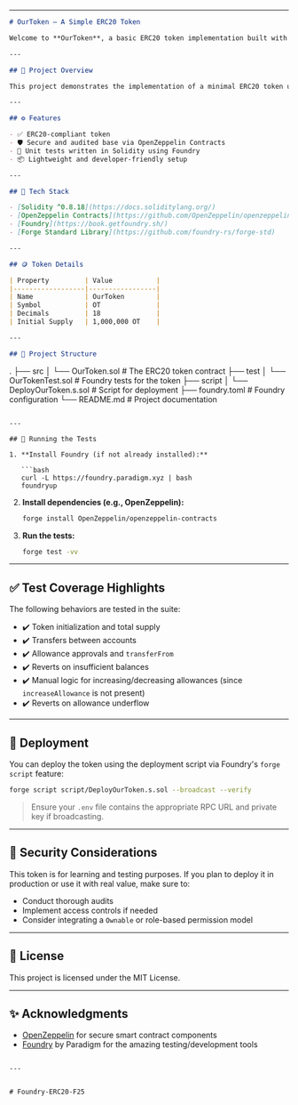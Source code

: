 

---

```markdown
# OurToken – A Simple ERC20 Token

Welcome to **OurToken**, a basic ERC20 token implementation built with Solidity using OpenZeppelin Contracts and tested with the [Foundry](https://book.getfoundry.sh/) testing framework.

---

## 📄 Project Overview

This project demonstrates the implementation of a minimal ERC20 token using the OpenZeppelin library and includes a comprehensive suite of tests written in Solidity using Forge (part of the Foundry toolchain). It is suitable as a learning resource or a foundation for more advanced token development.

---

## ⚙️ Features

- ✅ ERC20-compliant token
- 🛡️ Secure and audited base via OpenZeppelin Contracts
- 🧪 Unit tests written in Solidity using Foundry
- 📦 Lightweight and developer-friendly setup

---

## 🧱 Tech Stack

- [Solidity ^0.8.18](https://docs.soliditylang.org/)
- [OpenZeppelin Contracts](https://github.com/OpenZeppelin/openzeppelin-contracts)
- [Foundry](https://book.getfoundry.sh/)
- [Forge Standard Library](https://github.com/foundry-rs/forge-std)

---

## 🪙 Token Details

| Property         | Value           |
|------------------|-----------------|
| Name             | OurToken        |
| Symbol           | OT              |
| Decimals         | 18              |
| Initial Supply   | 1,000,000 OT    |

---

## 📁 Project Structure

````

.
├── src
│   └── OurToken.sol              # The ERC20 token contract
├── test
│   └── OurTokenTest.sol          # Foundry tests for the token
├── script
│   └── DeployOurToken.s.sol      # Script for deployment
├── foundry.toml                  # Foundry configuration
└── README.md                     # Project documentation

````

---

## 🧪 Running the Tests

1. **Install Foundry (if not already installed):**

   ```bash
   curl -L https://foundry.paradigm.xyz | bash
   foundryup
````

2. **Install dependencies (e.g., OpenZeppelin):**

   ```bash
   forge install OpenZeppelin/openzeppelin-contracts
   ```

3. **Run the tests:**

   ```bash
   forge test -vv
   ```

---

## ✅ Test Coverage Highlights

The following behaviors are tested in the suite:

* ✔️ Token initialization and total supply
* ✔️ Transfers between accounts
* ✔️ Allowance approvals and `transferFrom`
* ✔️ Reverts on insufficient balances
* ✔️ Manual logic for increasing/decreasing allowances (since `increaseAllowance` is not present)
* ✔️ Reverts on allowance underflow

---

## 🚀 Deployment

You can deploy the token using the deployment script via Foundry's `forge script` feature:

```bash
forge script script/DeployOurToken.s.sol --broadcast --verify
```

> Ensure your `.env` file contains the appropriate RPC URL and private key if broadcasting.

---

## 🔐 Security Considerations

This token is for learning and testing purposes. If you plan to deploy it in production or use it with real value, make sure to:

* Conduct thorough audits
* Implement access controls if needed
* Consider integrating a `Ownable` or role-based permission model

---

## 📜 License

This project is licensed under the MIT License.

---

## ✨ Acknowledgments

* [OpenZeppelin](https://github.com/OpenZeppelin/openzeppelin-contracts) for secure smart contract components
* [Foundry](https://book.getfoundry.sh/) by Paradigm for the amazing testing/development tools

```

---


# Foundry-ERC20-F25

